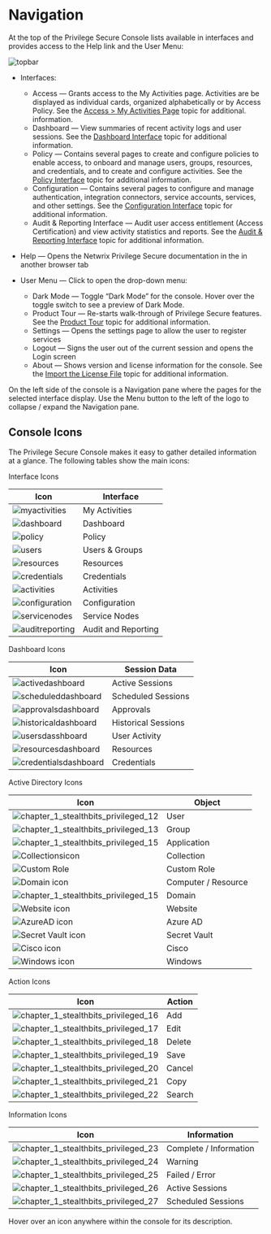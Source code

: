 # Navigation

At the top of the Privilege Secure Console lists available in interfaces and provides access to the
Help link and the User Menu:

![topbar](/img/versioned_docs/privilegesecure_4.1/privilegesecure/accessmanagement/admin/topbar.webp)

- Interfaces:

  - Access — Grants access to the My Activities page. Activities are be displayed as individual
    cards, organized alphabetically or by Access Policy. See the
    [Access > My Activities Page](/docs/privilegesecure/4.1/administration/activities/activity-management.md)
    topic for additional. information.
  - Dashboard — View summaries of recent activity logs and user sessions. See the
    [Dashboard Interface](/docs/privilegesecure/4.1/administration/dashboard/overview.md)
    topic for additional information.
  - Policy — Contains several pages to create and configure policies to enable access, to onboard
    and manage users, groups, resources, and credentials, and to create and configure activities.
    See the
    [ Policy Interface](/docs/privilegesecure/4.1/administration/index.md)
    topic for additional information.
  - Configuration — Contains several pages to configure and manage authentication, integration
    connectors, service accounts, services, and other settings. See the
    [Configuration Interface](/docs/privilegesecure/4.1/configuration/index.md)
    topic for additional information.
  - Audit & Reporting Interface — Audit user access entitlement (Access Certification) and view
    activity statistics and reports. See the
    [Audit & Reporting Interface](/docs/privilegesecure/4.1/monitoring-and-reporting/index.md)
    topic for additional information.

- Help — Opens the Netwrix Privilege Secure documentation in the in another browser tab
- User Menu — Click to open the drop-down menu:

  - Dark Mode — Toggle “Dark Mode” for the console. Hover over the toggle switch to see a preview
    of Dark Mode.
  - Product Tour — Re-starts walk-through of Privilege Secure features. See the
    [Product Tour](/docs/privilegesecure/4.1/getting-started/product-tour.md)
    topic for additional information.
  - Settings — Opens the settings page to allow the user to register services
  - Logout — Signs the user out of the current session and opens the Login screen
  - About — Shows version and license information for the console. See the
    [Import the License File](/docs/privilegesecure/4.1/configuration/license-management.md)
    topic for additional information.

On the left side of the console is a Navigation pane where the pages for the selected interface
display. Use the Menu button to the left of the logo to collapse / expand the Navigation pane.

## Console Icons

The Privilege Secure Console makes it easy to gather detailed information at a glance. The following
tables show the main icons:

Interface Icons

| Icon                                                                                                                          | Interface           |
| ----------------------------------------------------------------------------------------------------------------------------- | ------------------- |
| ![myactivities](/img/versioned_docs/privilegesecure_4.1/privilegesecure/accessmanagement/install/myactivities.webp)           | My Activities       |
| ![dashboard](/img/versioned_docs/privilegesecure_4.1/privilegesecure/accessmanagement/enduser/dashboard.webp)                 | Dashboard           |
| ![policy](/img/versioned_docs/threatprevention_7.4/threatprevention/admin/configuration/databasemaintenance/policy.webp)      | Policy              |
| ![users](/img/versioned_docs/activitymonitor_7.1/activitymonitor/admin/monitoreddomains/admonitoringconfiguration/users.webp) | Users & Groups      |
| ![resources](/img/versioned_docs/privilegesecure_4.1/privilegesecure/accessmanagement/enduser/resources.webp)                 | Resources           |
| ![credentials](/img/versioned_docs/activitymonitor_7.1/activitymonitor/install/agent/credentials.webp)                        | Credentials         |
| ![activities](/img/product_docs/accessanalyzer/11.6/accessanalyzer/admin/hostdiscovery/activities.webp)                     | Activities          |
| ![configuration](/img/versioned_docs/privilegesecure_4.1/privilegesecure/accessmanagement/enduser/configuration.webp)         | Configuration       |
| ![servicenodes](/img/versioned_docs/privilegesecure_4.1/privilegesecure/accessmanagement/enduser/servicenodes.webp)           | Service Nodes       |
| ![auditreporting](/img/versioned_docs/privilegesecure_4.1/privilegesecure/accessmanagement/enduser/auditreporting.webp)       | Audit and Reporting |

Dashboard Icons

| Icon                                                                                                                                | Session Data        |
| ----------------------------------------------------------------------------------------------------------------------------------- | ------------------- |
| ![activedashboard](/img/versioned_docs/privilegesecure_4.1/privilegesecure/accessmanagement/enduser/activedashboard.webp)           | Active Sessions     |
| ![scheduleddashboard](/img/versioned_docs/privilegesecure_4.1/privilegesecure/accessmanagement/enduser/scheduleddashboard.webp)     | Scheduled Sessions  |
| ![approvalsdashboard](/img/versioned_docs/privilegesecure_4.1/privilegesecure/accessmanagement/enduser/approvalsdashboard.webp)     | Approvals           |
| ![historicaldashboard](/img/versioned_docs/privilegesecure_4.1/privilegesecure/accessmanagement/enduser/historicaldashboard.webp)   | Historical Sessions |
| ![usersdasshboard](/img/versioned_docs/privilegesecure_4.1/privilegesecure/accessmanagement/enduser/usersdasshboard.webp)           | User Activity       |
| ![resourcesdashboard](/img/versioned_docs/privilegesecure_4.1/privilegesecure/accessmanagement/enduser/resourcesdashboard.webp)     | Resources           |
| ![credentialsdashboard](/img/versioned_docs/privilegesecure_4.1/privilegesecure/accessmanagement/enduser/credentialsdashboard.webp) | Credentials         |

Active Directory Icons

| Icon                                                                                                                                                                | Object              |
| ------------------------------------------------------------------------------------------------------------------------------------------------------------------- | ------------------- |
| ![chapter_1_stealthbits_privileged_12](/img/versioned_docs/privilegesecure_4.1/privilegesecure/accessmanagement/enduser/chapter_1_stealthbits_privileged_12.webp)   | User                |
| ![chapter_1_stealthbits_privileged_13](/img/versioned_docs/privilegesecure_4.1/privilegesecure/accessmanagement/enduser/chapter_1_stealthbits_privileged_13.webp)   | Group               |
| ![chapter_1_stealthbits_privileged_15](/img/versioned_docs/privilegesecure_4.1/privilegesecure/accessmanagement/enduser/chapter_1_stealthbits_privileged_15.5.webp) | Application         |
| ![Collectionsicon](/img/versioned_docs/privilegesecure_4.1/privilegesecure/accessmanagement/enduser/collectionsicon.webp)                                           | Collection          |
| ![Custom Role](/img/versioned_docs/privilegesecure_4.1/privilegesecure/accessmanagement/enduser/customroleicon.webp)                                                | Custom Role         |
| ![Domain icon](/img/versioned_docs/privilegesecure_4.1/privilegesecure/accessmanagement/enduser/chapter_1_stealthbits_privileged_15.6.webp)                         | Computer / Resource |
| ![chapter_1_stealthbits_privileged_15](/img/versioned_docs/privilegesecure_4.1/privilegesecure/accessmanagement/enduser/chapter_1_stealthbits_privileged_15.webp)   | Domain              |
| ![Website icon](/img/versioned_docs/privilegesecure_4.1/privilegesecure/accessmanagement/enduser/chapter_1_stealthbits_privileged_15.7.webp)                        | Website             |
| ![AzureAD icon](/img/versioned_docs/privilegesecure_4.1/privilegesecure/accessmanagement/enduser/chapter_1_stealthbits_privileged_15.8.webp)                        | Azure AD            |
| ![Secret Vault icon](/img/versioned_docs/privilegesecure_4.1/privilegesecure/accessmanagement/enduser/chapter_1_stealthbits_privileged_15.9.webp)                   | Secret Vault        |
| ![Cisco icon](/img/versioned_docs/privilegesecure_4.1/privilegesecure/accessmanagement/enduser/chapter_1_stealthbits_privileged_15.4.webp)                          | Cisco               |
| ![Windows icon](/img/versioned_docs/privilegesecure_4.1/privilegesecure/accessmanagement/enduser/chapter_1_stealthbits_privileged_15.3.webp)                        | Windows             |

Action Icons

| Icon                                                                                                                                                            | Action |
| --------------------------------------------------------------------------------------------------------------------------------------------------------------- | ------ |
| ![chapter_1_stealthbits_privileged_16](/img/versioned_docs/privilegesecure_4.1/privilegesecure/accessmanagement/admin/chapter_1_stealthbits_privileged_16.webp) | Add    |
| ![chapter_1_stealthbits_privileged_17](/img/versioned_docs/privilegesecure_4.1/privilegesecure/accessmanagement/admin/chapter_1_stealthbits_privileged_17.webp) | Edit   |
| ![chapter_1_stealthbits_privileged_18](/img/versioned_docs/privilegesecure_4.1/privilegesecure/accessmanagement/admin/chapter_1_stealthbits_privileged_18.webp) | Delete |
| ![chapter_1_stealthbits_privileged_19](/img/versioned_docs/privilegesecure_4.1/privilegesecure/accessmanagement/admin/chapter_1_stealthbits_privileged_19.webp) | Save   |
| ![chapter_1_stealthbits_privileged_20](/img/versioned_docs/privilegesecure_4.1/privilegesecure/accessmanagement/admin/chapter_1_stealthbits_privileged_20.webp) | Cancel |
| ![chapter_1_stealthbits_privileged_21](/img/versioned_docs/privilegesecure_4.1/privilegesecure/accessmanagement/admin/chapter_1_stealthbits_privileged_21.webp) | Copy   |
| ![chapter_1_stealthbits_privileged_22](/img/versioned_docs/privilegesecure_4.1/privilegesecure/accessmanagement/admin/chapter_1_stealthbits_privileged_22.webp) | Search |

Information Icons

| Icon                                                                                                                                                              | Information            |
| ----------------------------------------------------------------------------------------------------------------------------------------------------------------- | ---------------------- |
| ![chapter_1_stealthbits_privileged_23](/img/versioned_docs/privilegesecure_4.1/privilegesecure/accessmanagement/enduser/chapter_1_stealthbits_privileged_23.webp) | Complete / Information |
| ![chapter_1_stealthbits_privileged_24](/img/versioned_docs/privilegesecure_4.1/privilegesecure/accessmanagement/enduser/chapter_1_stealthbits_privileged_24.webp) | Warning                |
| ![chapter_1_stealthbits_privileged_25](/img/versioned_docs/privilegesecure_4.1/privilegesecure/accessmanagement/enduser/chapter_1_stealthbits_privileged_25.webp) | Failed / Error         |
| ![chapter_1_stealthbits_privileged_26](/img/versioned_docs/privilegesecure_4.1/privilegesecure/accessmanagement/enduser/chapter_1_stealthbits_privileged_26.webp) | Active Sessions        |
| ![chapter_1_stealthbits_privileged_27](/img/versioned_docs/privilegesecure_4.1/privilegesecure/accessmanagement/enduser/chapter_1_stealthbits_privileged_27.webp) | Scheduled Sessions     |

Hover over an icon anywhere within the console for its description.
